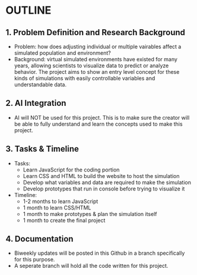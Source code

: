 # OUTLINE

## 1. Problem Definition and Research Background
- Problem: how does adjusting individual or multiple vairables affect a simulated population and environment?
- Background: virtual simulated environments have existed for many years, allowing scientists to visualize data to predict or analyze behavior. The project aims to show an entry level concept for these kinds of simulations with easily controllable variables and understandable data.

## 2. AI Integration
- AI will NOT be used for this project. This is to make sure the creator will be able to fully understand and learn the concepts used to make this project.

## 3. Tasks & Timeline
- Tasks:
  - Learn JavaScript for the coding portion
  - Learn CSS and HTML to build the website to host the simulation
  - Develop what variables and data are required to make the simulation
  - Develop prototypes that run in console before trying to visualize it
- Timeline:
  - 1-2 months to learn JavaScript
  - 1 month to learn CSS/HTML
  - 1 month to make prototypes & plan the simulation itself
  - 1 month to create the final project

## 4. Documentation
- Biweekly updates will be posted in this Github in a branch specifically for this purpose.
- A seperate branch will hold all the code written for this project.
